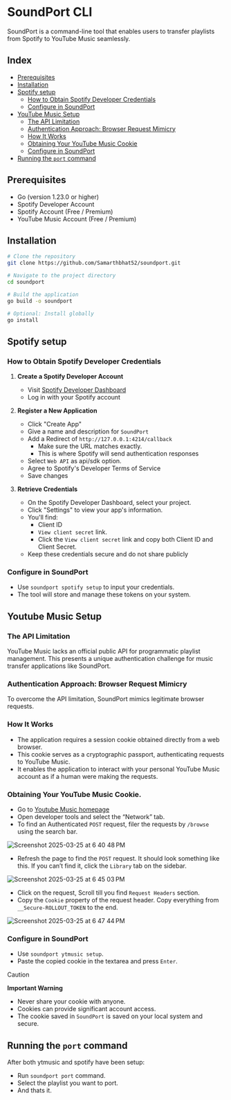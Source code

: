 # SoundPort CLI

SoundPort is a command-line tool that enables users to transfer playlists from Spotify to YouTube Music seamlessly.

## Index

- [Prerequisites](#prerequisites)
- [Installation](#installation)
- [Spotify setup](#spotify-setup)
  - [How to Obtain Spotify Developer Credentials](#how-to-obtain-spotify-developer-credentials)
  - [Configure in SoundPort](#configure-in-soundport)
- [YouTube Music Setup](#youtube-music-setup)
  - [The API Limitation](#the-api-limitation)
  - [Authentication Approach: Browser Request Mimicry](#authentication-approach-browser-request-mimicry)
  - [How It Works](#how-it-works)
  - [Obtaining Your YouTube Music Cookie](#obtaining-your-youtube-music-cookie)
  - [Configure in SoundPort](#configure-in-soundport-1)
- [Running the `port` command](#running-the-port-command)

## Prerequisites

- Go (version 1.23.0 or higher)
- Spotify Developer Account
- Spotify Account (Free / Premium)
- YouTube Music Account (Free / Premium)

## Installation

```bash
# Clone the repository
git clone https://github.com/Samarthbhat52/soundport.git

# Navigate to the project directory
cd soundport

# Build the application
go build -o soundport

# Optional: Install globally
go install
```

## Spotify setup

### How to Obtain Spotify Developer Credentials

1. **Create a Spotify Developer Account**

   - Visit [Spotify Developer Dashboard](https://developer.spotify.com/dashboard/)
   - Log in with your Spotify account

2. **Register a New Application**

   - Click "Create App"
   - Give a name and description for `SoundPort`
   - Add a Redirect of `http://127.0.0.1:4214/callback`
     - Make sure the URL matches exactly.
     - This is where Spotify will send authentication responses
   - Select `Web API` as api/sdk option.
   - Agree to Spotify's Developer Terms of Service
   - Save changes

3. **Retrieve Credentials**

   - On the Spotify Developer Dashboard, select your project.
   - Click "Settings" to view your app's information.
   - You'll find:
     - Client ID
     - `View client secret` link.
     - Click the `View client secret` link and copy both Client ID and Client Secret.
   - Keep these credentials secure and do not share publicly

### Configure in SoundPort

- Use `soundport spotify setup` to input your credentials.
- The tool will store and manage these tokens on your system.

## Youtube Music Setup

### The API Limitation
YouTube Music lacks an official public API for programmatic playlist management. This presents a unique authentication challenge for music transfer applications like SoundPort.

### Authentication Approach: Browser Request Mimicry
To overcome the API limitation, SoundPort mimics legitimate browser requests.

### How It Works
* The application requires a session cookie obtained directly from a web browser.
* This cookie serves as a cryptographic passport, authenticating requests to YouTube Music.
* It enables the application to interact with your personal YouTube Music account as if a human were making the requests.

### Obtaining Your YouTube Music Cookie.

- Go to  [Youtube Music homepage](https://music.youtube.com)
- Open developer tools and select the “Network” tab.
- To find an Authenticated `POST` request, filer the requests by `/browse` using the search bar.
  
![Screenshot 2025-03-25 at 6 40 48 PM](https://github.com/user-attachments/assets/fc8ef573-279a-48f2-8928-768dcd28a505)


- Refresh the page to find the `POST` request. It should look something like this. If you can’t find it, click the `Library` tab on the sidebar.
  
![Screenshot 2025-03-25 at 6 45 03 PM](https://github.com/user-attachments/assets/49b79f92-e16b-4bde-805c-593b22cca067)

- Click on the request, Scroll till you find `Request Headers` section.
- Copy the `Cookie` property of the request header. Copy everything from 	`__Secure-ROLLOUT_TOKEN` to the end.
  
![Screenshot 2025-03-25 at 6 47 44 PM](https://github.com/user-attachments/assets/1a26bb3a-3391-4841-9570-58238e60ef86)

### Configure in SoundPort

- Use `soundport ytmusic setup`.
- Paste the copied cookie in the textarea and press `Enter`.

> [!CAUTION]
> **Important Warning**
> * Never share your cookie with anyone.
> * Cookies can provide significant account access.
> * The cookie saved in `SoundPort` is saved on your local system and secure.

## Running the `port` command

After both ytmusic and spotify have been setup:
- Run `soundport port` command.
- Select the playlist you want to port.
- And thats it.


